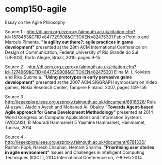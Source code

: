 # comp150-agile
Essay on the Agile Philosophy

Source 1 - http://dl.acm.org.ezproxy.falmouth.ac.uk/citation.cfm?id=1878453&CFID=847729908&CFTOKEN=82475301
	Fabio Petrillo and Marcelo Pimenta. **"Is agility out there?: agile practices in game development"** presented at the 28th ACM         International Conference on Design of Communication, Federal University of Rio Grande do Sul (UFRGS), Porto Alegre, Brazil, 2010, pages 9-15

Source 2 - http://dl.acm.org.ezproxy.falmouth.ac.uk/citation.cfm?id=1274969&CFID=847729908&CFTOKEN=82475301
  	Elina M. I. Koivisto and Riku Suomela. **"Using prototypes in early pervasive game development"** presented at the 2007 ACM SIGGRAPH symposium on Video games, Nokia Research Center, Tampere Finland, 2007, pages 149-156

Source 3 - http://ieeexplore.ieee.org.ezproxy.falmouth.ac.uk/document/6916626/ 
    Rula Al-azawi, Aladdin Ayesh and Mohaned Al. Obaidy **"Towards Agent-based Agile approach for Game Development Methodology"** presented at 2014 World Congress on Computer Applications and Information Systems (WCCAIS), El Mouradi Hammamet 5
Yasmine Hammamet, Hammamet, Tunisia, 2014

Source 4 - http://ieeexplore.ieee.org.ezproxy.falmouth.ac.uk/document/6781336/
	Rashmi Popli, Naresh Chauhan, Hemant Sharma. **"Prioritising user stories in agile environment"** Issues and Challenges in Intelligent Computing Techniques (ICICT), 2014 International Conference on, 7-8 Feb 2014

